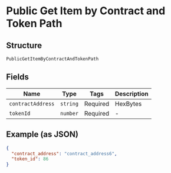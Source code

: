 
# Public Get Item by Contract and Token Path

## Structure

`PublicGetItemByContractAndTokenPath`

## Fields

| Name | Type | Tags | Description |
|  --- | --- | --- | --- |
| `contractAddress` | `string` | Required | HexBytes |
| `tokenId` | `number` | Required | - |

## Example (as JSON)

```json
{
  "contract_address": "contract_address6",
  "token_id": 86
}
```

